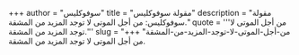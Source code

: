 +++
author = "سوفوكليس"
title = "مقولة سوفوكليس"
description = "مقولة سوفوكليس: من أجل الموتى لا توجد المزيد من المشقة."
quote = '''من أجل الموتى لا توجد المزيد من المشقة.''' 
slug = "من-أجل-الموتى-لا-توجد-المزيد-من-المشقة"
+++
من أجل الموتى لا توجد المزيد من المشقة.
